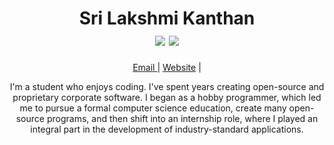 <!--
 Copyright (c) 2021 Sri Lakshmi Kanthan P
 
 This software is released under the MIT License.
 https://opensource.org/licenses/MIT
-->

<h1 align="center">
  <div>Sri Lakshmi Kanthan</div>
  <div align="center">
    <img src="https://img.shields.io/github/followers/srilakshmikanthanp?style=social">
    <img src="https://img.shields.io/github/stars/srilakshmikanthanp?style=social">
  </div>
</h1>

<p align="center">
  <a href="mailto:srilakshmikanthanp@gmail.com">  Email  </a>  |  
  <a href="https://srilakshmikanthanp.github.io"> Website</a>  | 
</p>

<p align="center">
I'm a student who enjoys coding. I've
spent years creating open-source
and proprietary corporate software. I
began as a hobby programmer,
which led me to pursue a formal
computer science education, create
many open-source programs, and
then shift into an internship role,
where I played an integral part in the
development of industry-standard
applications.
</p>
